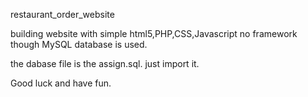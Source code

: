 restaurant_order_website

building website with simple html5,PHP,CSS,Javascript
no framework though
MySQL database is used.

the dabase file is the assign.sql. just import it.

Good luck and have fun.
